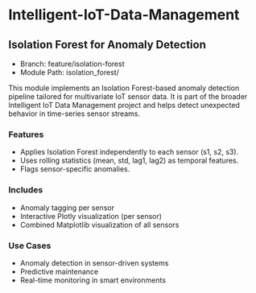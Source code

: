 # Intelligent-IoT-Data-Management

## Isolation Forest for Anomaly Detection
- Branch: feature/isolation-forest
- Module Path: isolation_forest/

This module implements an Isolation Forest-based anomaly detection pipeline tailored for multivariate IoT sensor data. It is part of the broader Intelligent IoT Data Management project and helps detect unexpected behavior in time-series sensor streams.

### Features
* Applies Isolation Forest independently to each sensor (s1, s2, s3).
* Uses rolling statistics (mean, std, lag1, lag2) as temporal features.
* Flags sensor-specific anomalies.

### Includes
* Anomaly tagging per sensor
* Interactive Plotly visualization (per sensor)
* Combined Matplotlib visualization of all sensors

### Use Cases
* Anomaly detection in sensor-driven systems
* Predictive maintenance
* Real-time monitoring in smart environments



